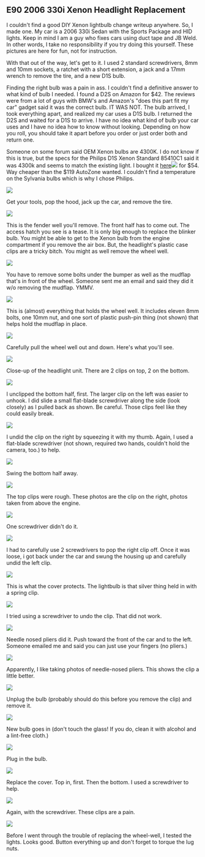 E90 2006 330i Xenon Headlight Replacement
-----------------------------------------

I couldn't find a good DIY Xenon lightbulb change writeup anywhere. So,
I made one. My car is a 2006 330i Sedan with the Sports Package and HID
lights. Keep in mind I am a guy who fixes cars using duct tape and JB
Weld. In other words, I take no responsibility if you try doing this
yourself. These pictures are here for fun, not for instruction.

With that out of the way, let's get to it. I used 2 standard
screwdrivers, 8mm and 10mm sockets, a ratchet with a short extension, a
jack and a 17mm wrench to remove the tire, and a new D1S bulb.

Finding the right bulb was a pain in ass. I couldn't find a definitive
answer to what kind of bulb I needed. I found a D2S on Amazon for \$42.
The reviews were from a lot of guys with BMW's and Amazon's "does this
part fit my car" gadget said it was the correct bulb. IT WAS NOT. The
bulb arrived, I took everything apart, and realized my car uses a D1S
bulb. I returned the D2S and waited for a D1S to arrive. I have no idea
what kind of bulb your car uses and I have no idea how to know without
looking. Depending on how you roll, you should take it apart before you
order or just order both and return one.

Someone on some forum said OEM Xenon bulbs are 4300K. I do not know if
this is true, but the specs for the Philips D1S Xenon Standard 85410C1
said it was 4300k and seems to match the existing light. I bought it
[here](http://www.amazon.com/gp/product/B00480KP6M?ie=UTF8&tag=trickykegstan-20&linkCode=as2&camp=1789&creative=9325&creativeASIN=B00480KP6M)![](http://www.assoc-amazon.com/e/ir?t=trickykegstan-20&l=as2&o=1&a=B00480KP6M)
for \$54. Way cheaper than the \$119 AutoZone wanted. I couldn't find a
temperature on the Sylvania bulbs which is why I chose Philips.

![](media/e90Headlight01.jpg)

Get your tools, pop the hood, jack up the car, and remove the tire.

![](media/e90Headlight02.jpg)

This is the fender well you'll remove. The front half has to come out.
The access hatch you see is a tease. It is only big enough to replace
the blinker bulb. You might be able to get to the Xenon bulb from the
engine compartment if you remove the air box. But, the headlight's
plastic case clips are a tricky bitch. You might as well remove the
wheel well.

![](media/e90Headlight04.jpg)

You have to remove some bolts under the bumper as well as the mudflap
that's in front of the wheel. Someone sent me an email and said they did
it w/o removing the mudflap. YMMV.

![](media/e90Headlight06.jpg)

This is (almost) everything that holds the wheel well. It includes
eleven 8mm bolts, one 10mm nut, and one sort of plastic push-pin thing
(not shown) that helps hold the mudflap in place.

![](media/e90Headlight07.jpg)

Carefully pull the wheel well out and down. Here's what you'll see.

![](media/e90Headlight08.jpg)

Close-up of the headlight unit. There are 2 clips on top, 2 on the
bottom.

![](media/e90Headlight11.jpg)

I unclipped the bottom half, first. The larger clip on the left was
easier to unhook. I did slide a small flat-blade screwdriver along the
side (look closely) as I pulled back as shown. Be careful. Those clips
feel like they could easily break.

![](media/e90Headlight12.jpg)

I undid the clip on the right by squeezing it with my thumb. Again, I
used a flat-blade screwdriver (not shown, required two hands, couldn't
hold the camera, too.) to help.

![](media/e90Headlight13.jpg)

Swing the bottom half away.

![](media/e90Headlight14.jpg)

The top clips were rough. These photos are the clip on the right, photos
taken from above the engine.

![](media/e90Headlight15.jpg)

One screwdriver didn't do it.

![](media/e90Headlight16.jpg)

I had to carefully use 2 screwdrivers to pop the right clip off. Once it
was loose, i got back under the car and swung the housing up and
carefully undid the left clip.

![](media/e90Headlight17.jpg)

This is what the cover protects. The lightbulb is that silver thing held
in with a spring clip.

![](media/e90Headlight18.jpg)

I tried using a screwdriver to undo the clip. That did not work.

![](media/e90Headlight19.jpg)

Needle nosed pliers did it. Push toward the front of the car and to the
left. Someone emailed me and said you can just use your fingers (no
pliers.)

![](media/e90Headlight20.jpg)

Apparently, I like taking photos of needle-nosed pliers. This shows the
clip a little better.

![](media/e90Headlight21.jpg)

Unplug the bulb (probably should do this before you remove the clip) and
remove it.

![](media/e90Headlight22.jpg)

New bulb goes in (don't touch the glass! If you do, clean it with
alcohol and a lint-free cloth.)

![](media/e90Headlight23.jpg)

Plug in the bulb.

![](media/e90Headlight09.jpg)

Replace the cover. Top in, first. Then the bottom. I used a screwdriver
to help.

![](media/e90Headlight10.jpg)

Again, with the screwdriver. These clips are a pain.

![](media/e90Headlight24.jpg)

Before I went through the trouble of replacing the wheel-well, I tested
the lights. Looks good. Button everything up and don't forget to torque
the lug nuts.
